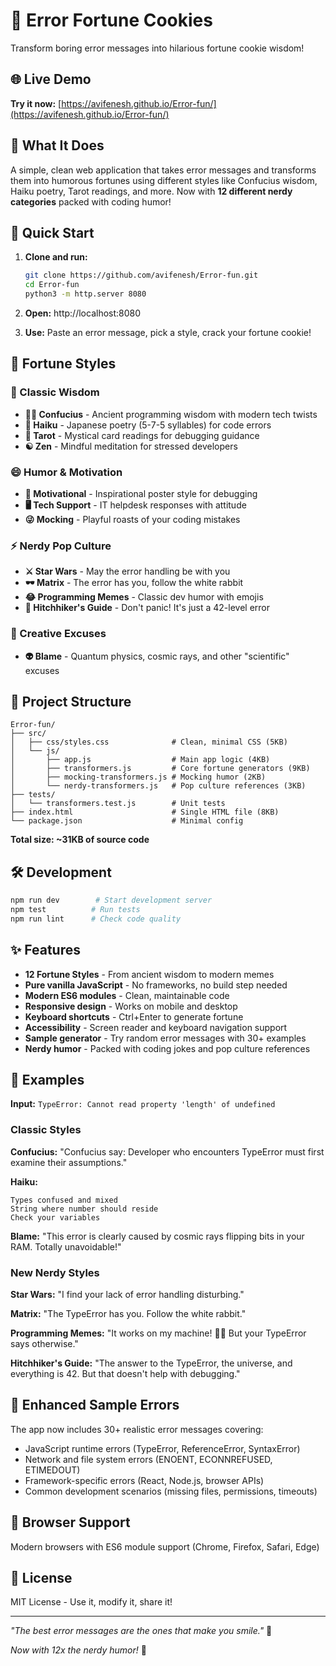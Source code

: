# 🥠 Error Fortune Cookies

Transform boring error messages into hilarious fortune cookie wisdom!

## 🌐 Live Demo

**Try it now:** [https://avifenesh.github.io/Error-fun/](https://avifenesh.github.io/Error-fun/)

## 🎯 What It Does

A simple, clean web application that takes error messages and transforms them into humorous fortunes using different styles like Confucius wisdom, Haiku poetry, Tarot readings, and more. Now with **12 different nerdy categories** packed with coding humor!

## 🚀 Quick Start

1. **Clone and run:**
   ```bash
   git clone https://github.com/avifenesh/Error-fun.git
   cd Error-fun
   python3 -m http.server 8080
   ```

2. **Open:** http://localhost:8080

3. **Use:** Paste an error message, pick a style, crack your fortune cookie!

## 🎪 Fortune Styles

### 🧠 Classic Wisdom
- **🧙‍♂️ Confucius** - Ancient programming wisdom with modern tech twists
- **🍃 Haiku** - Japanese poetry (5-7-5 syllables) for code errors
- **🔮 Tarot** - Mystical card readings for debugging guidance
- **☯️ Zen** - Mindful meditation for stressed developers

### 😄 Humor & Motivation
- **💪 Motivational** - Inspirational poster style for debugging
- **🖥️ Tech Support** - IT helpdesk responses with attitude
- **😜 Mocking** - Playful roasts of your coding mistakes

### ⚡ Nerdy Pop Culture
- **⚔️ Star Wars** - May the error handling be with you
- **🕶️ Matrix** - The error has you, follow the white rabbit
- **😂 Programming Memes** - Classic dev humor with emojis
- **🚀 Hitchhiker's Guide** - Don't panic! It's just a 42-level error

### 🌌 Creative Excuses
- **👽 Blame** - Quantum physics, cosmic rays, and other "scientific" excuses

## 📁 Project Structure

```
Error-fun/
├── src/
│   ├── css/styles.css              # Clean, minimal CSS (5KB)
│   └── js/
│       ├── app.js                  # Main app logic (4KB)
│       ├── transformers.js         # Core fortune generators (9KB)
│       ├── mocking-transformers.js # Mocking humor (2KB)
│       └── nerdy-transformers.js   # Pop culture references (3KB)
├── tests/
│   └── transformers.test.js        # Unit tests
├── index.html                      # Single HTML file (8KB)
└── package.json                    # Minimal config
```

**Total size: ~31KB of source code**

## 🛠️ Development

```bash
npm run dev        # Start development server
npm test          # Run tests
npm run lint      # Check code quality
```

## ✨ Features

- **12 Fortune Styles** - From ancient wisdom to modern memes
- **Pure vanilla JavaScript** - No frameworks, no build step needed
- **Modern ES6 modules** - Clean, maintainable code
- **Responsive design** - Works on mobile and desktop
- **Keyboard shortcuts** - Ctrl+Enter to generate fortune
- **Accessibility** - Screen reader and keyboard navigation support
- **Sample generator** - Try random error messages with 30+ examples
- **Nerdy humor** - Packed with coding jokes and pop culture references

## 🎨 Examples

**Input:** `TypeError: Cannot read property 'length' of undefined`

### Classic Styles
**Confucius:** "Confucius say: Developer who encounters TypeError must first examine their assumptions."

**Haiku:**
```
Types confused and mixed
String where number should reside  
Check your variables
```

**Blame:** "This error is clearly caused by cosmic rays flipping bits in your RAM. Totally unavoidable!"

### New Nerdy Styles
**Star Wars:** "I find your lack of error handling disturbing."

**Matrix:** "The TypeError has you. Follow the white rabbit."

**Programming Memes:** "It works on my machine! 🤷‍♂️ But your TypeError says otherwise."

**Hitchhiker's Guide:** "The answer to the TypeError, the universe, and everything is 42. But that doesn't help with debugging."

## 🚀 Enhanced Sample Errors

The app now includes 30+ realistic error messages covering:
- JavaScript runtime errors (TypeError, ReferenceError, SyntaxError)
- Network and file system errors (ENOENT, ECONNREFUSED, ETIMEDOUT)
- Framework-specific errors (React, Node.js, browser APIs)
- Common development scenarios (missing files, permissions, timeouts)

## 📱 Browser Support

Modern browsers with ES6 module support (Chrome, Firefox, Safari, Edge)

## 📄 License

MIT License - Use it, modify it, share it!

---

*"The best error messages are the ones that make you smile."* 🥠

*Now with 12x the nerdy humor!* 🚀
